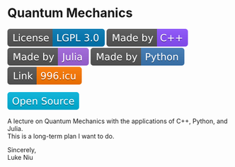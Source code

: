 # Quantum Mechanics

[![LGPL 3.0 License](https://github.com/ConAntares/About/blob/master/Attachments/LicenseLGPL3.0.svg)](https://www.gnu.org/licenses/lgpl-3.0)
[![Made by C++](https://github.com/ConAntares/About/blob/master/Attachments/MadebyCpp.svg)](https://en.wikipedia.org/wiki/C%2B%2B)
[![Made by Julia](https://github.com/ConAntares/About/blob/master/Attachments/MadebyJulia.svg)](https://julialang.org/)
[![Made by Python](https://github.com/ConAntares/About/blob/master/Attachments/MadebyPython.svg)](https://www.python.org/)
[![Anti 996](https://github.com/ConAntares/About/blob/master/Attachments/LinkNPL.svg)](https://996.icu)

![Open Source](https://github.com/ConAntares/About/blob/master/Attachments/OpenSource.svg)

A lecture on Quantum Mechanics with the applications of C++, Python, and Julia.  
This is a long-term plan I want to do.

Sincerely,  
Luke Niu